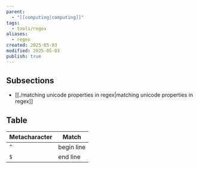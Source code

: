 ```yaml
---
parent:
  - "[[computing|computing]]"
tags:
  - tools/regex
aliases:
  - regex
created: 2025-05-03
modified: 2025-05-03
publish: true
---
```

## Subsections
- [[./matching unicode properties in regex|matching unicode properties in regex]]
## Table

| Metacharacter | Match      |
| ------------- | ---------- |
| `^`           | begin line |
| `$`           | end line   |
